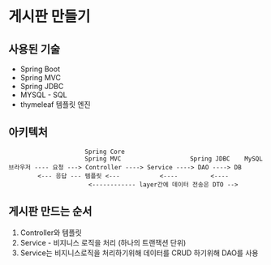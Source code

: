 # 게시판 만들기

## 사용된 기술

- Spring Boot
- Spring MVC
- Spring JDBC
- MYSQL - SQL
- thymeleaf 템플릿 엔진

## 아키텍처 

```
                     Spring Core
                     Spring MVC                   Spring JDBC    MySQL
브라우저 ---- 요청 ---> Controller ----> Service ----> DAO ----> DB
        <--- 응답 --- 템플릿 <---           <----         <----
                      <------------ layer간에 데이터 전송은 DTO -->
```

## 게시판 만드는 순서

1. Controller와 템플릿
2. Service - 비지니스 로직을 처리 (하나의 트랜잭션 단위)
3. Service는 비지니스로직을 처리하기위해 데이터를 CRUD 하기위해 DAO를 사용

